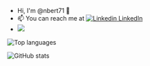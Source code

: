 - Hi, I'm @nbert71 👋
- 📫 You can reach me at [![Linkedin](https://i.stack.imgur.com/gVE0j.png) LinkedIn](https://www.linkedin.com/in/nicolas-bert-1a2a8a206/)
- ![](https://komarev.com/ghpvc/?username=nbert71)


![Top languages](https://github-readme-stats.vercel.app/api/top-langs/?username=nbert71&layout=compact&theme=dark&hide_border=true&include_all_commits=true&count_private=true)

![GitHub stats](https://github-readme-stats.vercel.app/api?username=nbert71&show_icons=true&theme=dark&hide_border=true&include_all_commits=true&count_private=true)
